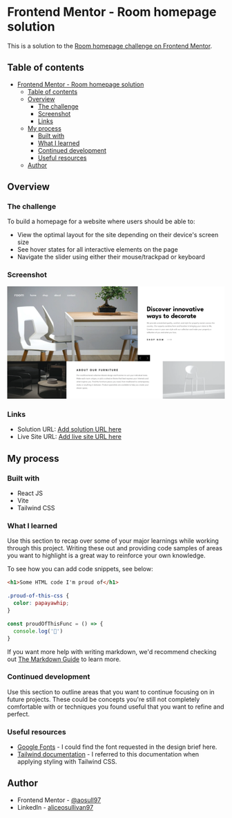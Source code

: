 # Frontend Mentor - Room homepage solution

This is a solution to the [Room homepage challenge on Frontend Mentor](https://www.frontendmentor.io/challenges/room-homepage-BtdBY_ENq). 

## Table of contents

- [Frontend Mentor - Room homepage solution](#frontend-mentor---room-homepage-solution)
  - [Table of contents](#table-of-contents)
  - [Overview](#overview)
    - [The challenge](#the-challenge)
    - [Screenshot](#screenshot)
    - [Links](#links)
  - [My process](#my-process)
    - [Built with](#built-with)
    - [What I learned](#what-i-learned)
    - [Continued development](#continued-development)
    - [Useful resources](#useful-resources)
  - [Author](#author)

## Overview

### The challenge

To build a homepage for a website where users should be able to:

- View the optimal layout for the site depending on their device's screen size
- See hover states for all interactive elements on the page
- Navigate the slider using either their mouse/trackpad or keyboard

### Screenshot

![](./public/images/room-homepage-preview.png)


### Links

- Solution URL: [Add solution URL here](https://github.com/aosull97/room-homepage.git)
- Live Site URL: [Add live site URL here](https://aosull97.github.io/room-homepage/)

## My process

### Built with

- React JS
- Vite
- Tailwind CSS

### What I learned

Use this section to recap over some of your major learnings while working through this project. Writing these out and providing code samples of areas you want to highlight is a great way to reinforce your own knowledge.

To see how you can add code snippets, see below:

```html
<h1>Some HTML code I'm proud of</h1>
```
```css
.proud-of-this-css {
  color: papayawhip;
}
```
```js
const proudOfThisFunc = () => {
  console.log('🎉')
}
```

If you want more help with writing markdown, we'd recommend checking out [The Markdown Guide](https://www.markdownguide.org/) to learn more.

### Continued development

Use this section to outline areas that you want to continue focusing on in future projects. These could be concepts you're still not completely comfortable with or techniques you found useful that you want to refine and perfect.

### Useful resources

- [Google Fonts](https://fonts.google.com/) - I could find the font requested in the design brief here.
- [Tailwind documentation](https://tailwindcss.com/docs/installation/using-vite) - I referred to this documentation when applying styling with Tailwind CSS. 

## Author

- Frontend Mentor - [@aosull97](https://www.frontendmentor.io/profile/aosull97)
- LinkedIn - [aliceosullivan97](www.linkedin.com/in/aliceosullivan97)


